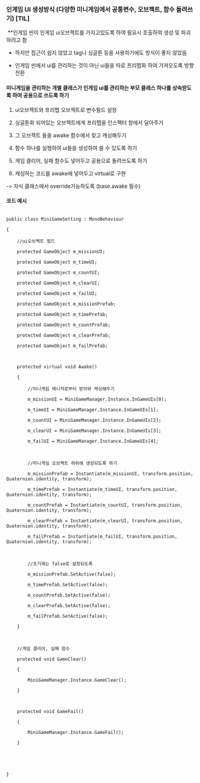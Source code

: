 
### 인게임 UI 생성방식 (다양한 미니게임에서 공통변수, 오브젝트, 함수 돌려쓰기) [TIL]

 **인게임 씬이 인게임 ui오브젝트를 가지고있도록 하여 필요시 호출하여 생성 및 파괴하려고 함

- 하지만 접근이 쉽지 않았고 tag나 싱글톤 등을 사용하기에도 방식이 좋지 않았음

- 인게임 씬에서 ui를 관리하는 것이 아닌 ui들을 따로 프리펩화 하여 가져오도록 방향 전환

  

#### 미니게임을 관리하는 개별 클래스가 인게임 ui를 관리하는 부모 클래스 하나를 상속받도록 하여 공용으로 쓰도록 하기

1. ui오브젝트와 프리펩 오브젝트로 변수필드 설정

2. 싱글톤화 되어있는 오브젝트에게 프리펩을 인스펙터 창에서 달아주기

3. 그 오브젝트 들을 awake 함수에서 찾고 캐싱해두기

4. 함수 하나를 실행하여 ui들을 생성하여 쓸 수 있도록 하기

5. 게임 클리어, 실패 함수도 넣어두고 공용으로 돌려쓰도록 하기

6. 캐싱하는 코드를 awake에 넣어두고 virtual로 구현

-> 자식 클래스에서 override가능하도록 (base.awake 필수)

  

#### 코드 예시

  

```

public class MiniGameSetting : MonoBehaviour

{

    //ui오브젝트 필드

    protected GameObject m_missionUI;

    protected GameObject m_timeUI;

    protected GameObject m_countUI;

    protected GameObject m_clearUI;

    protected GameObject m_failUI;

    protected GameObject m_missionPrefab;

    protected GameObject m_timePrefab;

    protected GameObject m_countPrefab;

    protected GameObject m_clearPrefab;

    protected GameObject m_failPrefab;

  

    protected virtual void Awake()

    {

        //미니게임 매니저로부터 받아와 캐싱해두기

        m_missionUI = MiniGameManager.Instance.InGameUIs[0];

        m_timeUI = MiniGameManager.Instance.InGameUIs[1];

        m_countUI = MiniGameManager.Instance.InGameUIs[2];

        m_clearUI = MiniGameManager.Instance.InGameUIs[3];

        m_failUI = MiniGameManager.Instance.InGameUIs[4];

  

        //미니게임 오브젝트 하위에 생성되도록 하기

        m_missionPrefab = Instantiate(m_missionUI, transform.position, Quaternion.identity, transform);

        m_timePrefab = Instantiate(m_timeUI, transform.position, Quaternion.identity, transform);

        m_countPrefab = Instantiate(m_countUI, transform.position, Quaternion.identity, transform);

        m_clearPrefab = Instantiate(m_clearUI, transform.position, Quaternion.identity, transform);

        m_failPrefab = Instantiate(m_failUI, transform.position, Quaternion.identity, transform);

  

        //초기에는 false로 설정되도록 

        m_missionPrefab.SetActive(false);

        m_timePrefab.SetActive(false);

        m_countPrefab.SetActive(false);

        m_clearPrefab.SetActive(false);

        m_failPrefab.SetActive(false);

    }

  

    //게임 클리어, 실패 함수

    protected void GameClear()

    {

        MiniGameManager.Instance.GameClear();

    }

  

    protected void GameFail()

    {

        MiniGameManager.Instance.GameFail();

    }

  

  

}

```